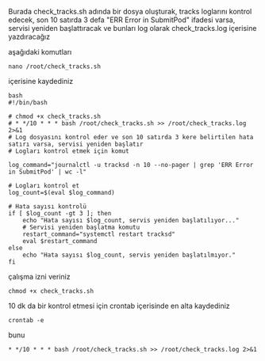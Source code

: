 Burada check_tracks.sh adında bir dosya oluşturak, tracks loglarını kontrol edecek, 
son 10 satırda 3 defa "ERR Error in SubmitPod" ifadesi varsa, servisi yeniden başlattıracak ve bunları log olarak check_tracks.log içerisine yazdıracağız

aşağıdaki komutları 
    
    nano /root/check_tracks.sh 
içerisine kaydediniz

    bash
    #!/bin/bash
    
    # chmod +x check_tracks.sh
    # * */10 * * * bash /root/check_tracks.sh >> /root/check_tracks.log 2>&1
    # Log dosyasını kontrol eder ve son 10 satırda 3 kere belirtilen hata satırı varsa, servisi yeniden başlatır
    # Logları kontrol etmek için komut
    
    log_command="journalctl -u tracksd -n 10 --no-pager | grep 'ERR Error in SubmitPod' | wc -l"
    
    # Logları kontrol et
    log_count=$(eval $log_command)
    
    # Hata sayısı kontrolü
    if [ $log_count -gt 3 ]; then
        echo "Hata sayısı $log_count, servis yeniden başlatılıyor..."
        # Servisi yeniden başlatma komutu
        restart_command="systemctl restart tracksd"
        eval $restart_command
    else
        echo "Hata sayısı $log_count, servis yeniden başlatılmıyor."
    fi

çalışma izni veriniz

    chmod +x check_tracks.sh

10 dk da bir kontrol etmesi için crontab içerisinde en alta kaydediniz

    crontab -e

bunu

    * */10 * * * bash /root/check_tracks.sh >> /root/check_tracks.log 2>&1

